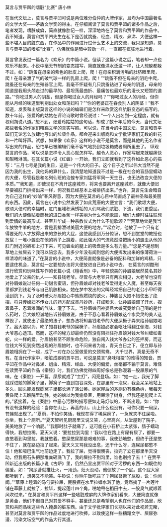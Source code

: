 莫言与贾平凹的嗜脏“比赛”
唐小林

在当代文坛上，莫言与贾平凹可说是两位难分伯仲的大牌作家，且均为中国最著名的文学大奖——茅盾文学奖的得主。在仔细阅读了莫言和贾平凹的诸多作品之后，笔者发现，嗜脏成癖，简直就像胎记一样，深深地烙在了莫言和贾平凹的作品中。我不知道，莫言和贾平凹先生在私下是否就跳蚤、经血、精液、鼻涕、大便这样一些不堪入目的脏东西，在作品中的作用进行过什么艺术上的交流，我只是知道，莫言与贾平凹的嗜脏“比赛”，仿佛就像是暗中较劲一样，一直都在疯狂地进行着。

莫言曾发表过一篇名为《欢乐》的中篇小说。但读了这篇小说之后，笔者却一点也欢乐不起来。小说中毫无节制的变态描写，简直就像洪水泛滥一样，让人想躲都躲不过。如：“跳蚤在母亲的紫色的肚皮上爬，爬！在母亲积满污垢的肚脐眼里爬，爬！在母亲泄了气的破气球一样的乳房上爬，爬！”“跳蚤不但在母亲的阴毛中爬，跳蚤还在母亲的生殖器官上爬，我毫不怀疑有几只跳蚤钻进了母亲的阴道，母亲的阴道是我用头颅走过的最早的、最坦荡最曲折、最痛苦也最欢乐的漫长又短暂的道路。”“你吃过男人的阴茎，但是你喝过女人的月经吗？”“你喝过女人的月经，但你能从月经的味道里判别出处女和荡妇吗？”“你的老婆正在吞食别人的阴茎！”我不知道，发表和出版莫言这样的小说的编辑们是怎样来欣赏这样肮脏变态的描写的。数十年前，张爱玲的姑姑在评论诗歌时曾经说过：“一个人出名到一定程度，就有权利胡说八道。”想不到，张爱玲姑姑的这句话，却成了数十年后的今天，当代文坛那些著名的作家们糟蹋文学的真实写照。可以说，在当今的中国文坛，莫言和贾平凹们无论怎么放肆地写出的垃圾作品，都会迎来出版商和文学批评家们无数的鲜花和一片叫好声。试想，如果像《欢乐》这样的小说不是莫言，而是其他的无名作者写出来的作品，恐怕早已被编辑们毫不客气地扔到垃圾箱或者厕所里去了。
纵观莫言的作品，可以说是怎样令人恶心就怎样写。越令人恶心，作家写起来就越痛快和酣畅淋漓。在其长篇小说《红蝗》一开始，我们立即就看到了这样如此恶心的描写：“三月七号是我的生日，这是一个伟大的日子。这个日子之所以伟大当然不是因为我的出生，我他妈的算什么，我清楚地知道我不过是一根在社会的盲肠里蠕动的大便，尽管我是和名列仙班的治蝗专家刘猛将军同一天生日，也无法改变大便的本质。”“我知道，即使现在不离开这座城市，将来也要离开这座城市，就像大便迟早要被肛门排挤出来一样，何况我已经基本上被排挤出来。”也许，莫言先生会暗自为自己这样的“妙喻”春风得意，因为大便在莫言的心目中简直成了最神圣和最美丽的东西。因此，莫言在小说中公然发表了如此荒唐的大便宣言：“我们歌颂大便，歌颂大便时的幸福时，肛门里堆积满锈垢的人们骂我们肮脏、下流，我们更委屈。我们的大便像贴着商标的进口香蕉一样美丽为什么不能歌颂，我们大便时往往联想到爱情的最高形式、甚至升华成一种宗教仪式为什么不能歌颂？”“荒草地曾是我当年放牧牛羊的地方，曾是我排泄过美丽大便的地方。”“起立时，他放了一个只有老得要死的人才放得出来的悠长的大屁，这使我感到万分惊讶，想不到堂堂的教授也放屁！一堆小蝗虫在他的裤子上跳着，如此强大的气流竟然没把娇小的蝗虫从他的肛门附近的裤布上打下来，可见蝗虫的腿上的吸盘是多么有力量。”“您是不是想到草地上拉屎去？我可以陪您去，我多少年没有闻到您的大便挥发出来的像薄荷油一样清凉的味道了。”在莫言的小说中，大便简直就像是必备的配料和加鲜的鸡精，只要逮住机会，莫言就一定要想办法将大便放进自己的小说中去。
在莫言的对酷刑进行欣赏和玩味性写作的长篇小说《檀香刑》中，年轻貌美的孙眉娘居然莫名其妙地爱上了父亲的仇人——知县钱老爷。尽管与大老爷只有两次相见，大老爷也没有对孙眉娘说过任何一句甜言蜜语，但孙眉娘却对钱老爷爱得走火入魔，甚至每天夜里都梦到钱老爷与自己肌肤相亲。她在梦中发出的尖叫经常把自己的老公小甲吓得滚到炕下。为了及时破灭孙眉娘心中熊熊燃烧的欲火，神婆吕大娘不惜使出了绝招，将只传媳妇不传女儿的药方配成灵丹妙药，打成粉末，让孙眉娘调了开水，捏着鼻子，忍着难闻的气味，灌了下去。当孙眉娘问神婆吕大娘究竟给自己喝的是什么药时，吕大娘坦诚地告诉孙眉娘说，由于不忍心看着孙眉娘这个水灵灵的美人这样毁了，就使出了最绝的法子，想办法将知县钱老爷的大便屎橛子弄来给孙眉娘喝了。吕大娘以为，吃了知县钱老爷的屎橛子，孙眉娘必定会呕吐得翻江倒海，对钱大爷恶心透顶。然而，这样的秘方却最终仍然没有阻挡住孙眉娘对钱大爷纠缠如毒蛇，火一样的爱。孙眉娘甚至不顾生命危险，独自闯入钱大爷办公的签押房，而这位钱大爷见到突然出现的孙眉娘时，也不问来者为谁，青天白日之下，便立即与孙眉娘相拥在了一起，成了一对在办公室做爱的交颈鸳鸯。
大千世界，真是无奇不有。在当代作家中，嗜脏成癖的贾平凹，可说是莫言“臭味相投”的难得的知音。贾平凹在作品中对鼻涕、蛆虫、精液、经血、大便的偏爱，丝毫都不输于莫言。难怪在读贾平凹的作品《秦腔》时，我们仿佛觉得四周好像总是弥漫着一股屎尿的气味。在《秦腔》一开篇，屎尿就成了“主打”，闪亮登场。如：“她一走，我光了脚就踩进她的脚窝子里，脚窝子一直到包谷深处，在那里有一泡尿，我会呆呆地站上多久，回头能发现脚窝子里都长满了蒲公英。她家屋后的茅厕边有棵桑树，我每天黄昏爬上去瞧院里动静，她的娘以为我偷桑葚，用屎涂了树身，但我还是能爬上去的。”紧接着，在《秦腔》中恶心污秽的描写便如走马灯似的，不断出现。如：“你有没有这样的经验：当你在山上，再高的山，山上什么也没有，可你只要一局屎，苍蝇就出现了。”“夏雨，不怕你笑话，我现在得了稀屎痨了，一急就夹不住屎啦。你坐，我上个厕所。”“夏天智听见厨房里又说又笑，心里高兴，从堂屋到了院子，美美地放了一个响屁。”“我那时肚子就痛了，这可能在小石桥上太紧张，肠子蠕动得快，我想拉稀。夏天义说：‘要拉拉到沟里！’我以往在路上有屎有尿了，都要一直憋着到沟里拉。我就憋着。憋屎憋尿那是艰难的事，我使劲地憋，但终于还是憋不住了，就在路边拉了起来。夏天义又骂我没出息，还干什么呀，连屎尿都憋不住！他和哑巴生气地前边走了。我拉了屎，觉得很懊丧，拉完了立在那里半天没动，但我用石头把那堆粪砸溅飞了，我的屎拉不到沟里，谁也别拾了去！”
在贾平凹新近出版的长篇小说《古炉》里，仍然凸显出贾平凹对于污秽的东西一如既往的偏爱。如：“狗尿苔就推灶火，一用劲，灶火没动，他倒放了一个屁。这个屁大家都听到了，想笑又不能笑。牛铃说：你晌午饭吃蒜了？狗尿苔撅了屁股，说：你闻闻。”“草藤上睡着的马勺要拉屎，屁股撅在水里拉嫌水溅了他，竟然摘了一片莲叶铺在草藤上就拉了，拉毕，提起莲叶四个角，啪地甩在稻田中去，一股臭气就顺着风吹过来。”
在莫言和贾平凹这样一些嗜脏成癖的大牌作家们看来，大便简直就像是黄金，他们不但自己对其爱不释手，甚至还总是希望别人也在他们的作品里，欣赏和共同品味这些令人掩鼻的脏东西。由于文学批评家们长期以来对此视若无睹，甚至对莫言和贾平凹的作品过度地进行吹捧，以致使这样一些糟蹋文字、屎尿弥漫、污染文坛空气的作品大行其道。
